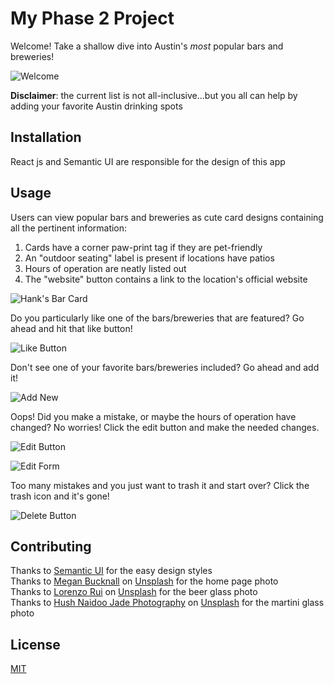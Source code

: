 # My Phase 2 Project 

Welcome! Take a shallow dive into Austin's *most* popular bars and breweries!  

![Welcome](/home-page.png)

**Disclaimer**: the current list is not all-inclusive...but you all can help by adding your favorite Austin drinking spots

## Installation

React js and Semantic UI are responsible for the design of this app

## Usage

Users can view popular bars and breweries as cute card designs containing all the pertinent information:  
1. Cards have a corner paw-print tag if they are pet-friendly
2. An "outdoor seating" label is present if locations have patios
3. Hours of operation are neatly listed out 
4. The "website" button contains a link to the location's official website   

![Hank's Bar Card](/Hanks-bar-card.png)    

Do you particularly like one of the bars/breweries that are featured? Go ahead and hit that like button!   

![Like Button](/likes.gif)

Don't see one of your favorite bars/breweries included? Go ahead and add it! 

![Add New](/add-new.png)

Oops! Did you make a mistake, or maybe the hours of operation have changed? No worries! Click the edit button and make the needed changes.  

![Edit Button](/edit-button.png)

![Edit Form](/edit-form.png)

Too many mistakes and you just want to trash it and start over? Click the trash icon and it's gone! 

![Delete Button](/delete-button.png)

 
## Contributing

Thanks to [Semantic UI](https://react.semantic-ui.com/) for the easy design styles  
Thanks to [Megan Bucknall](https://unsplash.com/@meganmarkham?utm_source=unsplash&utm_medium=referral&utm_content=creditCopyText) on [Unsplash](https://unsplash.com/) for the home page photo  
Thanks to [Lorenzo Rui](https://unsplash.com/@lorenzorui?utm_source=unsplash&utm_medium=referral&utm_content=creditCopyText) on [Unsplash](https://unsplash.com/) for the beer glass photo  
Thanks to [Hush Naidoo Jade Photography](https://unsplash.com/@hush52?utm_source=unsplash&utm_medium=referral&utm_content=creditCopyText) on [Unsplash](https://unsplash.com/) for the martini glass photo





## License

[MIT](https://choosealicense.com/licenses/mit/)